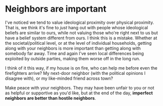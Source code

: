 # Neighbors are important

I've noticed we tend to value ideological proximity over physical proximity. That is, we think it's fine to _just_ hang out with people whose ideological beliefs are similar to ours, while not valuing those who're right next to us but have a belief system different from ours. I think this is a mistake. Whether at the societal/political level, or at the level of individual households, getting along with your neighbors is more important than getting along with somebody far away. Time and again I've seen local differences being exploited by outside parties, making them worse off in the long run.

I think of it this way, if my house is on fire, who can help me before even the firefighters arrive? My next-door neighbor (with the political opinions I disagree with), or my like-minded friend across town? 

Make peace with your neighbors. They may have been unfair to you or not as helpful or supportive as you'd like, but at the end of the day, **imperfect neighbors are better than hostile neighbors**.
